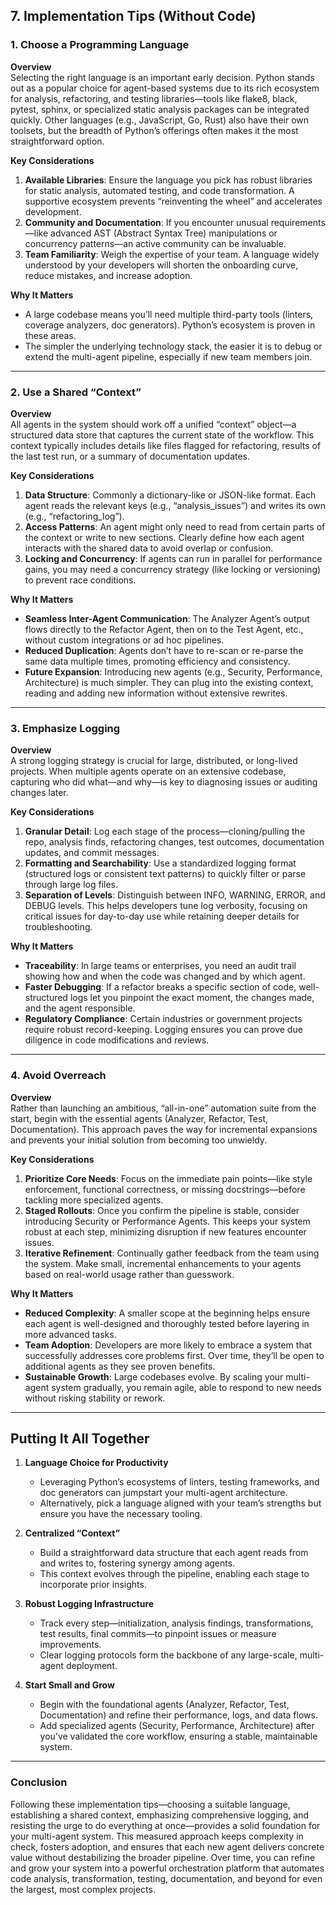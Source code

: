 ## 7. Implementation Tips (Without Code)

### 1. Choose a Programming Language

**Overview**  
Selecting the right language is an important early decision. Python stands out as a popular choice for agent-based systems due to its rich ecosystem for analysis, refactoring, and testing libraries—tools like flake8, black, pytest, sphinx, or specialized static analysis packages can be integrated quickly. Other languages (e.g., JavaScript, Go, Rust) also have their own toolsets, but the breadth of Python’s offerings often makes it the most straightforward option.

**Key Considerations**

1. **Available Libraries**: Ensure the language you pick has robust libraries for static analysis, automated testing, and code transformation. A supportive ecosystem prevents “reinventing the wheel” and accelerates development.
2. **Community and Documentation**: If you encounter unusual requirements—like advanced AST (Abstract Syntax Tree) manipulations or concurrency patterns—an active community can be invaluable.
3. **Team Familiarity**: Weigh the expertise of your team. A language widely understood by your developers will shorten the onboarding curve, reduce mistakes, and increase adoption.

**Why It Matters**

- A large codebase means you’ll need multiple third-party tools (linters, coverage analyzers, doc generators). Python’s ecosystem is proven in these areas.
- The simpler the underlying technology stack, the easier it is to debug or extend the multi-agent pipeline, especially if new team members join.

---

### 2. Use a Shared “Context”

**Overview**  
All agents in the system should work off a unified “context” object—a structured data store that captures the current state of the workflow. This context typically includes details like files flagged for refactoring, results of the last test run, or a summary of documentation updates.

**Key Considerations**

1. **Data Structure**: Commonly a dictionary-like or JSON-like format. Each agent reads the relevant keys (e.g., “analysis_issues”) and writes its own (e.g., “refactoring_log”).
2. **Access Patterns**: An agent might only need to read from certain parts of the context or write to new sections. Clearly define how each agent interacts with the shared data to avoid overlap or confusion.
3. **Locking and Concurrency**: If agents can run in parallel for performance gains, you may need a concurrency strategy (like locking or versioning) to prevent race conditions.

**Why It Matters**

- **Seamless Inter-Agent Communication**: The Analyzer Agent’s output flows directly to the Refactor Agent, then on to the Test Agent, etc., without custom integrations or ad hoc pipelines.
- **Reduced Duplication**: Agents don’t have to re-scan or re-parse the same data multiple times, promoting efficiency and consistency.
- **Future Expansion**: Introducing new agents (e.g., Security, Performance, Architecture) is much simpler. They can plug into the existing context, reading and adding new information without extensive rewrites.

---

### 3. Emphasize Logging

**Overview**  
A strong logging strategy is crucial for large, distributed, or long-lived projects. When multiple agents operate on an extensive codebase, capturing who did what—and why—is key to diagnosing issues or auditing changes later.

**Key Considerations**

1. **Granular Detail**: Log each stage of the process—cloning/pulling the repo, analysis finds, refactoring changes, test outcomes, documentation updates, and commit messages.
2. **Formatting and Searchability**: Use a standardized logging format (structured logs or consistent text patterns) to quickly filter or parse through large log files.
3. **Separation of Levels**: Distinguish between INFO, WARNING, ERROR, and DEBUG levels. This helps developers tune log verbosity, focusing on critical issues for day-to-day use while retaining deeper details for troubleshooting.

**Why It Matters**

- **Traceability**: In large teams or enterprises, you need an audit trail showing how and when the code was changed and by which agent.
- **Faster Debugging**: If a refactor breaks a specific section of code, well-structured logs let you pinpoint the exact moment, the changes made, and the agent responsible.
- **Regulatory Compliance**: Certain industries or government projects require robust record-keeping. Logging ensures you can prove due diligence in code modifications and reviews.

---

### 4. Avoid Overreach

**Overview**  
Rather than launching an ambitious, “all-in-one” automation suite from the start, begin with the essential agents (Analyzer, Refactor, Test, Documentation). This approach paves the way for incremental expansions and prevents your initial solution from becoming too unwieldy.

**Key Considerations**

1. **Prioritize Core Needs**: Focus on the immediate pain points—like style enforcement, functional correctness, or missing docstrings—before tackling more specialized agents.
2. **Staged Rollouts**: Once you confirm the pipeline is stable, consider introducing Security or Performance Agents. This keeps your system robust at each step, minimizing disruption if new features encounter issues.
3. **Iterative Refinement**: Continually gather feedback from the team using the system. Make small, incremental enhancements to your agents based on real-world usage rather than guesswork.

**Why It Matters**

- **Reduced Complexity**: A smaller scope at the beginning helps ensure each agent is well-designed and thoroughly tested before layering in more advanced tasks.
- **Team Adoption**: Developers are more likely to embrace a system that successfully addresses core problems first. Over time, they’ll be open to additional agents as they see proven benefits.
- **Sustainable Growth**: Large codebases evolve. By scaling your multi-agent system gradually, you remain agile, able to respond to new needs without risking stability or rework.

---

## Putting It All Together

1. **Language Choice for Productivity**

   - Leveraging Python’s ecosystems of linters, testing frameworks, and doc generators can jumpstart your multi-agent architecture.
   - Alternatively, pick a language aligned with your team’s strengths but ensure you have the necessary tooling.

2. **Centralized “Context”**

   - Build a straightforward data structure that each agent reads from and writes to, fostering synergy among agents.
   - This context evolves through the pipeline, enabling each stage to incorporate prior insights.

3. **Robust Logging Infrastructure**

   - Track every step—initialization, analysis findings, transformations, test results, final commits—to pinpoint issues or measure improvements.
   - Clear logging protocols form the backbone of any large-scale, multi-agent deployment.

4. **Start Small and Grow**
   - Begin with the foundational agents (Analyzer, Refactor, Test, Documentation) and refine their performance, logs, and data flows.
   - Add specialized agents (Security, Performance, Architecture) after you’ve validated the core workflow, ensuring a stable, maintainable system.

---

### Conclusion

Following these implementation tips—choosing a suitable language, establishing a shared context, emphasizing comprehensive logging, and resisting the urge to do everything at once—provides a solid foundation for your multi-agent system. This measured approach keeps complexity in check, fosters adoption, and ensures that each new agent delivers concrete value without destabilizing the broader pipeline. Over time, you can refine and grow your system into a powerful orchestration platform that automates code analysis, transformation, testing, documentation, and beyond for even the largest, most complex projects.
